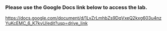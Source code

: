 ### Please use the Google Docs link below to access the lab.
https://docs.google.com/document/d/1LvZrLmhbZs9DqVxeQ2kxg603u4nzYuKcEMC_6_K7kvU/edit?usp=drive_link
